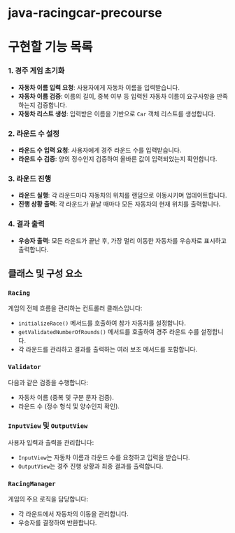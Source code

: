 # java-racingcar-precourse

# 구현할 기능 목록

### 1. 경주 게임 초기화
- **자동차 이름 입력 요청**: 사용자에게 자동차 이름을 입력받습니다.
- **자동차 이름 검증**: 이름의 길이, 중복 여부 등 입력된 자동차 이름이 요구사항을 만족하는지 검증합니다.
- **자동차 리스트 생성**: 입력받은 이름을 기반으로 `Car` 객체 리스트를 생성합니다.

### 2. 라운드 수 설정
- **라운드 수 입력 요청**: 사용자에게 경주 라운드 수를 입력받습니다.
- **라운드 수 검증**: 양의 정수인지 검증하여 올바른 값이 입력되었는지 확인합니다.

### 3. 라운드 진행
- **라운드 실행**: 각 라운드마다 자동차의 위치를 랜덤으로 이동시키며 업데이트합니다.
- **진행 상황 출력**: 각 라운드가 끝날 때마다 모든 자동차의 현재 위치를 출력합니다.

### 4. 결과 출력
- **우승자 출력**: 모든 라운드가 끝난 후, 가장 멀리 이동한 자동차를 우승자로 표시하고 출력합니다.

## 클래스 및 구성 요소

### `Racing`
게임의 전체 흐름을 관리하는 컨트롤러 클래스입니다:
- `initializeRace()` 메서드를 호출하여 참가 자동차를 설정합니다.
- `getValidatedNumberOfRounds()` 메서드를 호출하여 경주 라운드 수를 설정합니다.
- 각 라운드를 관리하고 결과를 출력하는 여러 보조 메서드를 포함합니다.

### `Validator`
다음과 같은 검증을 수행합니다:
- 자동차 이름 (중복 및 구분 문자 검증).
- 라운드 수 (정수 형식 및 양수인지 확인).

### `InputView` 및 `OutputView`
사용자 입력과 출력을 관리합니다:
- `InputView`는 자동차 이름과 라운드 수를 요청하고 입력을 받습니다.
- `OutputView`는 경주 진행 상황과 최종 결과를 출력합니다.

### `RacingManager`
게임의 주요 로직을 담당합니다:
- 각 라운드에서 자동차의 이동을 관리합니다.
- 우승자를 결정하여 반환합니다.
